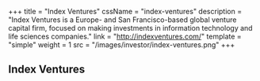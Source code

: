 +++
title = "Index Ventures"
cssName = "index-ventures"
description = "Index Ventures is a Europe- and San Francisco-based global venture capital firm, focused on making investments in information technology and life sciences companies."
link = "http://indexventures.com/"
template = "simple"
weight = 1
src = "/images/investor/index-ventures.png"
+++

## Index Ventures